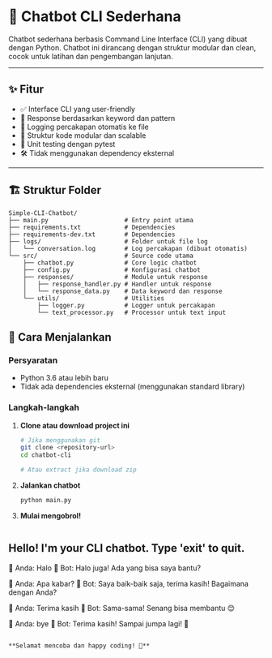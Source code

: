 # 🤖 Chatbot CLI Sederhana

Chatbot sederhana berbasis Command Line Interface (CLI) yang dibuat dengan Python. Chatbot ini dirancang dengan struktur modular dan clean, cocok untuk latihan dan pengembangan lanjutan.

---

## ✨ Fitur

- ✅ Interface CLI yang user-friendly  
- 🧠 Response berdasarkan keyword dan pattern  
- 📝 Logging percakapan otomatis ke file  
- 🧱 Struktur kode modular dan scalable  
- 🧪 Unit testing dengan pytest  
- 🛠️ Tidak menggunakan dependency eksternal  

---

## 🏗️ Struktur Folder

```
Simple-CLI-Chatbot/
├── main.py                     # Entry point utama
├── requirements.txt            # Dependencies
├── requirements-dev.txt        # Dependencies
├── logs/                       # Folder untuk file log
│   └── conversation.log        # Log percakapan (dibuat otomatis)
└── src/                        # Source code utama
    ├── chatbot.py              # Core logic chatbot
    ├── config.py               # Konfigurasi chatbot
    ├── responses/              # Module untuk response
    │   ├── response_handler.py # Handler untuk response
    │   └── response_data.py    # Data keyword dan response
    └── utils/                  # Utilities
        ├── logger.py           # Logger untuk percakapan
        └── text_processor.py   # Processor untuk text input
```

## 🚀 Cara Menjalankan

### Persyaratan
- Python 3.6 atau lebih baru
- Tidak ada dependencies eksternal (menggunakan standard library)

### Langkah-langkah

1. **Clone atau download project ini**
   ```bash
   # Jika menggunakan git
   git clone <repository-url>
   cd chatbot-cli
   
   # Atau extract jika download zip
   ```

2. **Jalankan chatbot**
   ```bash
   python main.py
   ```

3. **Mulai mengobrol!**
   ```
Hello! I'm your CLI chatbot. Type 'exit' to quit.
--------------------------------------------------

🧑 Anda: Halo
🤖 Bot: Halo juga! Ada yang bisa saya bantu?

🧑 Anda: Apa kabar?
🤖 Bot: Saya baik-baik saja, terima kasih! Bagaimana dengan Anda?

🧑 Anda: Terima kasih
🤖 Bot: Sama-sama! Senang bisa membantu 😊

🧑 Anda: bye
🤖 Bot: Terima kasih! Sampai jumpa lagi! 👋

```

**Selamat mencoba dan happy coding! 🚀**